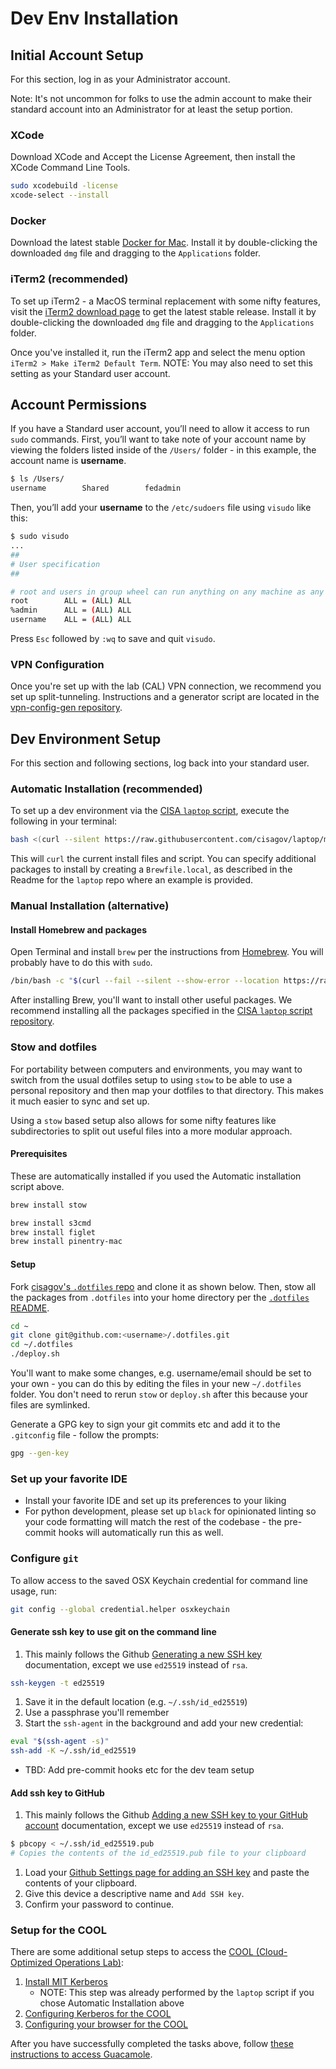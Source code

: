 # Dev Env Installation

## Initial Account Setup

For this section, log in as your Administrator account.

Note: It's not uncommon for folks to use the admin account to make their
standard account into an Administrator for at least the setup portion.

### XCode

Download XCode and Accept the License Agreement, then install the XCode
Command Line Tools.

```bash
sudo xcodebuild -license
xcode-select --install
```

### Docker

Download the latest stable [Docker for Mac](https://www.docker.com/docker-mac).
Install it by double-clicking the downloaded `dmg` file and dragging to the
`Applications` folder.

### iTerm2 (recommended)

To set up iTerm2 - a MacOS terminal replacement with some nifty features, visit
the [iTerm2 download page](https://www.iterm2.com/downloads.html) to get the
latest stable release. Install it by double-clicking the downloaded `dmg` file
and dragging to the `Applications` folder.

Once you've installed it, run the iTerm2 app and select the menu option
`iTerm2 > Make iTerm2 Default Term`. NOTE: You may also need to set this
setting as your Standard user account.

## Account Permissions

If you have a Standard user account, you’ll need to allow it access to run
`sudo` commands. First, you’ll want to take note of your account name by
viewing the folders listed inside of the `/Users/` folder - in this example,
the account name is **username**.

```bash
$ ls /Users/
username        Shared        fedadmin
```

Then, you’ll add your **username** to the `/etc/sudoers` file using `visudo`
like this:

```sh
$ sudo visudo
...
##
# User specification
##

# root and users in group wheel can run anything on any machine as any user
root        ALL = (ALL) ALL
%admin      ALL = (ALL) ALL
username    ALL = (ALL) ALL
```

Press `Esc` followed by `:wq` to save and quit `visudo`.

### VPN Configuration

Once you're set up with the lab (CAL) VPN connection, we recommend you set up
split-tunneling. Instructions and a generator script are located in the
[vpn-config-gen repository](https://github.com/cisagov/vpn-config-gen).

## Dev Environment Setup

For this section and following sections, log back into your standard user.

### Automatic Installation (recommended)

To set up a dev environment via the [CISA `laptop` script](https://github.com/cisagov/laptop/),
execute the following in your terminal:

```sh
bash <(curl --silent https://raw.githubusercontent.com/cisagov/laptop/master/laptop)
```

This will `curl` the current install files and script. You can specify
additional packages to install by creating a `Brewfile.local`, as described in
the Readme for the `laptop` repo where an example is provided.

### Manual Installation (alternative)

#### Install Homebrew and packages

Open Terminal and install `brew` per the instructions from
[Homebrew](https://brew.sh). You will probably have to do this with `sudo`.

```sh
/bin/bash -c "$(curl --fail --silent --show-error --location https://raw.githubusercontent.com/Homebrew/install/master/install.sh)"
```

After installing Brew, you'll want to install other useful packages. We
recommend installing all the packages specified in the [CISA `laptop` script repository](https://github.com/cisagov/laptop/).

### Stow and dotfiles

For portability between computers and environments, you may want to switch
from the usual dotfiles setup to using `stow` to be able to use a personal
repository and then map your dotfiles to that directory. This makes it much
easier to sync and set up.

Using a `stow` based setup also allows for some nifty features like
subdirectories to split out useful files into a more modular approach.

#### Prerequisites

These are automatically installed if you used the Automatic installation script above.

```sh
brew install stow

brew install s3cmd
brew install figlet
brew install pinentry-mac
```

#### Setup

Fork [cisagov's `.dotfiles` repo](https://github.com/cisagov/.dotfiles) and
clone it as shown below. Then, stow all the packages from `.dotfiles` into
your home directory per the [`.dotfiles` README](https://github.com/cisagov/.dotfiles).

```bash
cd ~
git clone git@github.com:<username>/.dotfiles.git
cd ~/.dotfiles
./deploy.sh
```

You'll want to make some changes, e.g. username/email should be set to your
own - you can do this by editing the files in your new `~/.dotfiles` folder.
You don't need to rerun `stow` or `deploy.sh` after this because your files
are symlinked.

Generate a GPG key to sign your git commits etc and add it to the `.gitconfig`
file - follow the prompts:

```bash
gpg --gen-key
```

### Set up your favorite IDE

- Install your favorite IDE and set up its preferences to your liking
- For python development, please set up `black` for opinionated linting so
your code formatting will match the rest of the codebase - the pre-commit
hooks will automatically run this as well.

### Configure `git`

To allow access to the saved OSX Keychain credential for command line usage, run:

```bash
git config --global credential.helper osxkeychain
```

#### Generate ssh key to use git on the command line

1. This mainly follows the Github [Generating a new SSH key](https://docs.github.com/en/github/authenticating-to-github/generating-a-new-ssh-key-and-adding-it-to-the-ssh-agent#adding-your-ssh-key-to-the-ssh-agent)
documentation, except we use `ed25519` instead of `rsa`.

```bash
ssh-keygen -t ed25519
```

1. Save it in the default location (e.g. `~/.ssh/id_ed25519`)
1. Use a passphrase you'll remember
1. Start the `ssh-agent` in the background and add your new credential:

```bash
eval "$(ssh-agent -s)"
ssh-add -K ~/.ssh/id_ed25519
```

- TBD: Add pre-commit hooks etc for the dev team setup

#### Add ssh key to GitHub

1. This mainly follows the Github [Adding a new SSH key to your GitHub account](https://docs.github.com/en/github/authenticating-to-github/adding-a-new-ssh-key-to-your-github-account)
documentation, except we use `ed25519` instead of `rsa`.

```bash
$ pbcopy < ~/.ssh/id_ed25519.pub
# Copies the contents of the id_ed25519.pub file to your clipboard
```

1. Load your [Github Settings page for adding an SSH key](https://github.com/settings/ssh/new)
and paste the contents of your clipboard.
1. Give this device a descriptive name and `Add SSH key`.
1. Confirm your password to continue.

### Setup for the COOL

There are some additional setup steps to access the
[COOL (Cloud-Optimized Operations Lab)](https://github.com/cisagov/cool-system/wiki/):

1. [Install MIT Kerberos](https://github.com/cisagov/cool-system/wiki/Installing-MIT-Kerberos)
    - NOTE: This step was already performed by the `laptop` script if you chose
    Automatic Installation above
1. [Configuring Kerberos for the COOL](https://github.com/cisagov/cool-system/wiki/Configuring-Kerberos-for-the-COOL)
1. [Configuring your browser for the COOL](https://github.com/cisagov/cool-system/wiki/Configuring-your-browser-for-the-COOL)

After you have successfully completed the tasks above, follow
[these instructions to access Guacamole](https://github.com/cisagov/cool-system/wiki/Accessing-an-assessment-environment-with-Guacamole).
